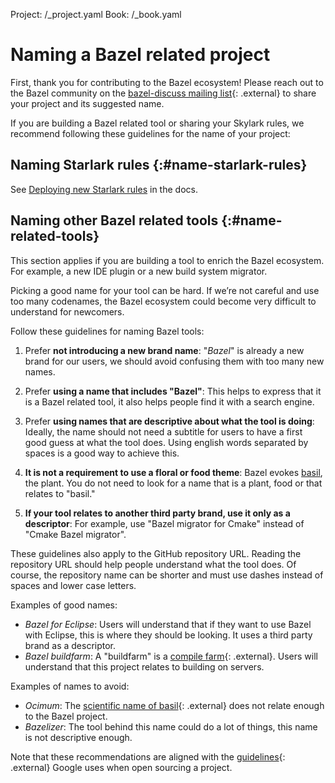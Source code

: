 Project: /_project.yaml
Book: /_book.yaml

# Naming a Bazel related project

First, thank you for contributing to the Bazel ecosystem! Please reach out to
the Bazel community on the
[bazel-discuss mailing list](https://groups.google.com/forum/#!forum/bazel-discuss
){: .external} to share your project and its suggested name.

If you are building a Bazel related tool or sharing your Skylark rules,
we recommend following these guidelines for the name of your project:

## Naming Starlark rules {:#name-starlark-rules}

See [Deploying new Starlark rules](/rules/deploying)
in the docs.

## Naming other Bazel related tools {:#name-related-tools}

This section applies if you are building a tool to enrich the Bazel ecosystem.
For example, a new IDE plugin or a new build system migrator.

Picking a good name for your tool can be hard. If we’re not careful and use too
many codenames, the Bazel ecosystem could become very difficult to understand
for newcomers.

Follow these guidelines for naming Bazel tools:

1. Prefer **not introducing a new brand name**: "*Bazel*" is already a new brand
for our users, we should avoid confusing them with too many new names.

2. Prefer **using a name that includes "Bazel"**: This helps to express that it
is a Bazel related tool, it also helps people find it with a search engine.

3. Prefer **using names that are descriptive about what the tool is doing**:
Ideally, the name should not need a subtitle for users to have a first good
guess at what the tool does. Using english words separated by spaces is a good
way to achieve this.

4. **It is not a requirement to use a floral or food theme**: Bazel evokes
[basil](https://en.wikipedia.org/wiki/Basil), the plant. You do not need to
look for a name that is a plant, food or that relates to "basil."

5. **If your tool relates to another third party brand, use it only as a
descriptor**: For example, use "Bazel migrator for Cmake" instead of
"Cmake Bazel migrator".

These guidelines also apply to the GitHub repository URL. Reading the repository
URL should help people understand what the tool does. Of course, the repository
name can be shorter and must use dashes instead of spaces and lower case letters.


Examples of good names:

* *Bazel for Eclipse*: Users will understand that if they want to use Bazel
  with Eclipse, this is where they should be looking. It uses a third party brand
  as a descriptor.
* *Bazel buildfarm*: A "buildfarm" is a
  [compile farm](https://en.wikipedia.org/wiki/Compile_farm){: .external}. Users
  will understand that this project relates to building on servers.

Examples of names to avoid:

* *Ocimum*: The [scientific name of basil](https://en.wikipedia.org/wiki/Ocimum){: .external}
  does not relate enough to the Bazel project.
* *Bazelizer*: The tool behind this name could do a lot of things, this name is
   not descriptive enough.

Note that these recommendations are aligned with the
[guidelines](https://opensource.google.com/docs/releasing/preparing/#name){: .external}
Google uses when open sourcing a project.
